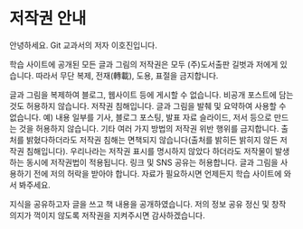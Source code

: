 # 저작권 안내
안녕하세요. Git 교과서의 저자 이호진입니다.

학습 사이트에 공개된 모든 글과 그림의 저작권은 모두 (주)도서출판 길벗과 저에게 있습니다.
따라서 무단 복제, 전재(轉載), 도용, 표절을 금지합니다.

글과 그림을 복제하여 블로그, 웹사이트 등에 게시할 수 없습니다.
비공개 포스트에 담는 것도 허용하지 않습니다. 저작권 침해입니다.
글과 그림을 발췌 및 요약하여 사용할 수 없습니다.
예) 내용 일부를 기사, 블로그 포스팅, 발표 자료 슬라이드, 저서 등으로 만드는 것을 허용하지 않습니다.
기타 여러 가지 방법의 저작권 위반 행위를 금지합니다.
출처를 밝혔다하더라도 저작권 침해는 면책되지 않습니다(출처를 밝히든 밝히지 않든 저작권 침해입니다).
우리나라는 저작권 표시를 명시하지 않았다 하더라도 저작물이 발생하는 동시에 저작권법이 적용됩니다.
링크 및 SNS 공유는 허용합니다.
글과 그림을 사용하기 전에 저의 허락을 받아야 합니다.
자료가 필요하시면 언제든지 학습 사이트에 와서 봐주세요.

지식을 공유하고자 글을 쓰고 책 내용을 공개하였습니다.
저의 정보 공유 정신 및 창작 의지가 꺽이지 않도록 저작권을 지켜주시면 감사하겠습니다.